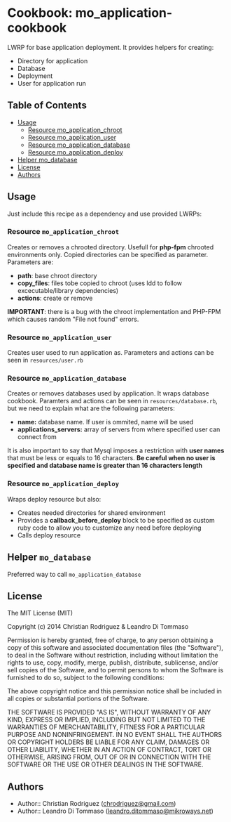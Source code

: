 # Cookbook: mo_application-cookbook

LWRP for base application deployment. It provides helpers for creating:
* Directory for application
* Database
* Deployment
* User for application run

## Table of Contents

* [Usage](#usage)
  * [Resource mo_application_chroot](#resource-mo_application_chroot)
  * [Resource mo_application_user](#resource-mo_application_user)
  * [Resource mo_application_database](#resource-mo_application_database)
  * [Resource mo_application_deploy](#resource-mo_application_deploy)
* [Helper mo_database](#)
* [License](#license)
* [Authors](#authors)

## Usage

Just include this recipe as a dependency and use provided LWRPs:

### Resource `mo_application_chroot`

Creates or removes a chrooted directory. Usefull for **php-fpm** chrooted environments only. 
Copied directories can be specified as parameter. Parameters are:

* **path**: base chroot directory
* **copy_files**: files tobe copied to chroot (uses ldd to follow excecutable/library dependencies)
* **actions**: create or remove

**IMPORTANT**: there is a bug with the chroot implementation and PHP-FPM which
causes random "File not found" errors.

### Resource `mo_application_user`

Creates user used to run application as. Parameters and actions can be seen in
`resources/user.rb`

### Resource `mo_application_database`

Creates or removes databases used by application. It wraps database cookbook. Paramters and actions can be seen in
`resources/database.rb`, but we need to explain what are the following
parameters:

* **name:** database name. If user is ommited, name will be used
* **applications_servers:** array of servers from where specified user can connect from

It is also important to say that Mysql imposes a restriction with **user names**
that must be less or equals to 16 characters. **Be careful when no user is
specified and database name is greater than 16 characters length**

### Resource `mo_application_deploy`

Wraps deploy resource but also:

* Creates needed directories for shared environment
* Provides a **callback_before_deploy** block to be specified as custom ruby
  code to allow you to customize any need before deploying
* Calls deploy resource

## Helper `mo_database`

Preferred way to call `mo_application_database`

## License

The MIT License (MIT)

Copyright (c) 2014 Christian Rodriguez & Leandro Di Tommaso

Permission is hereby granted, free of charge, to any person obtaining a copy
of this software and associated documentation files (the "Software"), to deal
in the Software without restriction, including without limitation the rights
to use, copy, modify, merge, publish, distribute, sublicense, and/or sell
copies of the Software, and to permit persons to whom the Software is
furnished to do so, subject to the following conditions:

The above copyright notice and this permission notice shall be included in
all copies or substantial portions of the Software.

THE SOFTWARE IS PROVIDED "AS IS", WITHOUT WARRANTY OF ANY KIND, EXPRESS OR
IMPLIED, INCLUDING BUT NOT LIMITED TO THE WARRANTIES OF MERCHANTABILITY,
FITNESS FOR A PARTICULAR PURPOSE AND NONINFRINGEMENT. IN NO EVENT SHALL THE
AUTHORS OR COPYRIGHT HOLDERS BE LIABLE FOR ANY CLAIM, DAMAGES OR OTHER
LIABILITY, WHETHER IN AN ACTION OF CONTRACT, TORT OR OTHERWISE, ARISING FROM,
OUT OF OR IN CONNECTION WITH THE SOFTWARE OR THE USE OR OTHER DEALINGS IN
THE SOFTWARE.

## Authors

* Author:: Christian Rodriguez (chrodriguez@gmail.com)
* Author:: Leandro Di Tommaso (leandro.ditommaso@mikroways.net)
